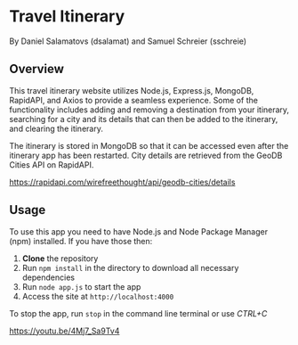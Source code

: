 # Travel Itinerary
By Daniel Salamatovs (dsalamat) and Samuel Schreier (sschreie)

## Overview

This travel itinerary website utilizes Node.js, Express.js, MongoDB, RapidAPI, and Axios to provide a seamless experience. Some of the functionality includes adding and removing a destination from your itinerary, searching for a city and its details that can then be added to the itinerary, and clearing the itinerary. 

The itinerary is stored in MongoDB so that it can be accessed even after the itinerary app has been restarted. City details are retrieved from the GeoDB Cities API on RapidAPI.

https://rapidapi.com/wirefreethought/api/geodb-cities/details 

## Usage

To use this app you need to have Node.js and Node Package Manager (npm) installed. If you have those then:

1. **Clone** the repository
2. Run `npm install` in the directory to download all necessary dependencies
3. Run `node app.js` to start the app
4. Access the site at `http://localhost:4000`

To stop the app, run `stop` in the command line terminal or use *CTRL+C*

https://youtu.be/4Mj7_Sa9Tv4 
